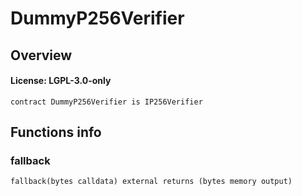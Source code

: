 # DummyP256Verifier

## Overview

#### License: LGPL-3.0-only

```solidity
contract DummyP256Verifier is IP256Verifier
```


## Functions info

### fallback

```solidity
fallback(bytes calldata) external returns (bytes memory output)
```

